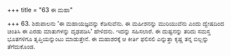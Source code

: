 +++
title = "63 ಈ ಮಹಾ"

+++
63. ಶಿಶುಪಾಲನು 'ಈ ಮಹಾಯಜ್ಞವನ್ನು ಕೆಡಿಸುವೆನು. ಈ ಮಹೀಶನನ್ನು ಮುರಿಯುವೆನು ಎಂದು ದ್ವೇಷದಿಂದ ಚಿಂತಿಸಿ ಈ ಎರಡು ಮಾತುಗಳನ್ನು ದೃಢಪಡಿಸಿ' ಹೇಳಿದನು. ಇದನ್ನು ಸಹಿಸಲಾರೆ. ಈ ದುಷ್ಟನನ್ನು ತರಿದು ಸಮಸ್ತ ಭೂತಗಳಿಗೂ ತೃಪ್ತಿಯನ್ನುಂಟು ಮಾಡುತ್ತೇನೆ. ಈ ಮಹಾಶರಕ್ಕೆ ಆ ಕೀರ್ತಿ ಫಲಿಸಲಿ ಎನ್ನುತ್ತಾ ಕೃಷ್ಣ ತನ್ನ ಬಿಲ್ಲನ್ನು ತೆಗೆದುಕೊಂಡ.